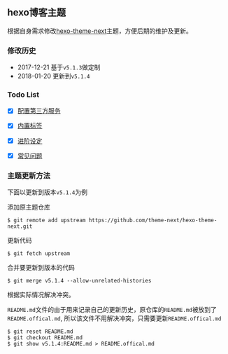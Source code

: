 ## hexo博客主题


根据自身需求修改[hexo-theme-next](https://github.com/iissnan/hexo-theme-next)主题，方便后期的维护及更新。


### 修改历史

* 2017-12-21 基于`v5.1.3`做定制
* 2018-01-20 更新到`v5.1.4`


### Todo List

- [x] [配置第三方服务](http://theme-next.iissnan.com/third-party-services.html)
- [x] [内置标签](http://theme-next.iissnan.com/tag-plugins.html)
- [x] [进阶设定](http://theme-next.iissnan.com/advanced-settings.html)
- [x] [常见问题](http://theme-next.iissnan.com/faqs.html)


### 主题更新方法

下面以更新到版本`v5.1.4`为例

添加原主题仓库

    $ git remote add upstream https://github.com/theme-next/hexo-theme-next.git

更新代码

    $ git fetch upstream

合并要更新到版本的代码

    $ git merge v5.1.4 --allow-unrelated-histories

根据实际情况解决冲突。

`README.md`文件的由于用来记录自己的更新历史，原仓库的`README.md`被放到了`README.offical.md`, 所以该文件不用解决冲突，只需要更新`README.offical.md`

    $ git reset README.md
    $ git checkout README.md
    $ git show v5.1.4:README.md > README.offical.md
